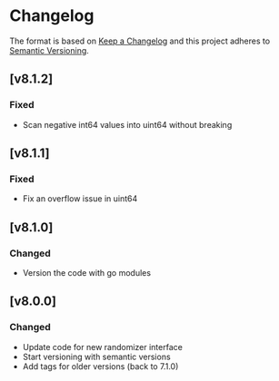 # Changelog

The format is based on [Keep a Changelog](http://keepachangelog.com/en/1.0.0/)
and this project adheres to [Semantic Versioning](http://semver.org/spec/v2.0.0.html).

## [v8.1.2]

### Fixed

- Scan negative int64 values into uint64 without breaking

## [v8.1.1]

### Fixed

- Fix an overflow issue in uint64

## [v8.1.0]

### Changed

- Version the code with go modules

## [v8.0.0]

### Changed

- Update code for new randomizer interface
- Start versioning with semantic versions
- Add tags for older versions (back to 7.1.0)
